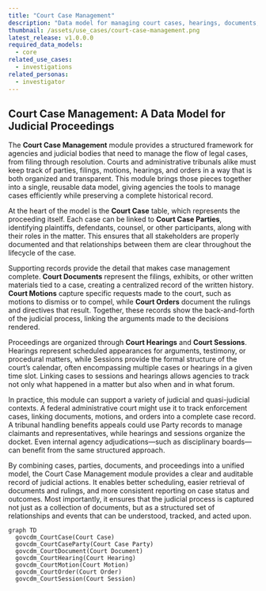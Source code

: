```yaml
---
title: "Court Case Management"
description: "Data model for managing court cases, hearings, documents, motions, orders, sessions, and parties within a court case management workflow."
thumbnail: /assets/use_cases/court-case-management.png
latest_release: v1.0.0.0
required_data_models:
  - core
related_use_cases:
  - investigations
related_personas:
  - investigator
---
```


## Court Case Management: A Data Model for Judicial Proceedings

The **Court Case Management** module provides a structured framework for agencies and judicial bodies that need to manage the flow of legal cases, from filing through resolution. Courts and administrative tribunals alike must keep track of parties, filings, motions, hearings, and orders in a way that is both organized and transparent. This module brings those pieces together into a single, reusable data model, giving agencies the tools to manage cases efficiently while preserving a complete historical record.

At the heart of the model is the **Court Case** table, which represents the proceeding itself. Each case can be linked to **Court Case Parties**, identifying plaintiffs, defendants, counsel, or other participants, along with their roles in the matter. This ensures that all stakeholders are properly documented and that relationships between them are clear throughout the lifecycle of the case.

Supporting records provide the detail that makes case management complete. **Court Documents** represent the filings, exhibits, or other written materials tied to a case, creating a centralized record of the written history. **Court Motions** capture specific requests made to the court, such as motions to dismiss or to compel, while **Court Orders** document the rulings and directives that result. Together, these records show the back-and-forth of the judicial process, linking the arguments made to the decisions rendered.

Proceedings are organized through **Court Hearings** and **Court Sessions**. Hearings represent scheduled appearances for arguments, testimony, or procedural matters, while Sessions provide the formal structure of the court’s calendar, often encompassing multiple cases or hearings in a given time slot. Linking cases to sessions and hearings allows agencies to track not only what happened in a matter but also when and in what forum.

In practice, this module can support a variety of judicial and quasi-judicial contexts. A federal administrative court might use it to track enforcement cases, linking documents, motions, and orders into a complete case record. A tribunal handling benefits appeals could use Party records to manage claimants and representatives, while hearings and sessions organize the docket. Even internal agency adjudications—such as disciplinary boards—can benefit from the same structured approach.

By combining cases, parties, documents, and proceedings into a unified model, the Court Case Management module provides a clear and auditable record of judicial actions. It enables better scheduling, easier retrieval of documents and rulings, and more consistent reporting on case status and outcomes. Most importantly, it ensures that the judicial process is captured not just as a collection of documents, but as a structured set of relationships and events that can be understood, tracked, and acted upon.

```mermaid
graph TD
  govcdm_CourtCase(Court Case)
  govcdm_CourtCaseParty(Court Case Party)
  govcdm_CourtDocument(Court Document)
  govcdm_CourtHearing(Court Hearing)
  govcdm_CourtMotion(Court Motion)
  govcdm_CourtOrder(Court Order)
  govcdm_CourtSession(Court Session)
```
